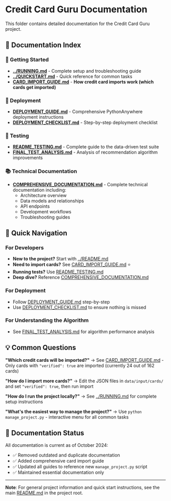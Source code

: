 # Credit Card Guru Documentation

This folder contains detailed documentation for the Credit Card Guru project.

## 📄 Documentation Index

### 🚀 Getting Started
- **[../RUNNING.md](../RUNNING.md)** - Complete setup and troubleshooting guide
- **[../QUICKSTART.md](../QUICKSTART.md)** - Quick reference for common tasks
- **[CARD_IMPORT_GUIDE.md](CARD_IMPORT_GUIDE.md)** - **How credit card imports work (which cards get imported)**

### 🔧 Deployment
- **[DEPLOYMENT_GUIDE.md](DEPLOYMENT_GUIDE.md)** - Comprehensive PythonAnywhere deployment instructions
- **[DEPLOYMENT_CHECKLIST.md](DEPLOYMENT_CHECKLIST.md)** - Step-by-step deployment checklist

### 🧪 Testing
- **[README_TESTING.md](README_TESTING.md)** - Complete guide to the data-driven test suite
- **[FINAL_TEST_ANALYSIS.md](FINAL_TEST_ANALYSIS.md)** - Analysis of recommendation algorithm improvements

### 📚 Technical Documentation
- **[COMPREHENSIVE_DOCUMENTATION.md](COMPREHENSIVE_DOCUMENTATION.md)** - Complete technical documentation including:
  - Architecture overview
  - Data models and relationships
  - API endpoints
  - Development workflows
  - Troubleshooting guides

## 🎯 Quick Navigation

### For Developers
- **New to the project?** Start with [../README.md](../README.md)
- **Need to import cards?** See [CARD_IMPORT_GUIDE.md](CARD_IMPORT_GUIDE.md) ⭐
- **Running tests?** Use [README_TESTING.md](README_TESTING.md)
- **Deep dive?** Reference [COMPREHENSIVE_DOCUMENTATION.md](COMPREHENSIVE_DOCUMENTATION.md)

### For Deployment
- Follow [DEPLOYMENT_GUIDE.md](DEPLOYMENT_GUIDE.md) step-by-step
- Use [DEPLOYMENT_CHECKLIST.md](DEPLOYMENT_CHECKLIST.md) to ensure nothing is missed

### For Understanding the Algorithm
- See [FINAL_TEST_ANALYSIS.md](FINAL_TEST_ANALYSIS.md) for algorithm performance analysis

## 💡 Common Questions

**"Which credit cards will be imported?"**
→ See [CARD_IMPORT_GUIDE.md](CARD_IMPORT_GUIDE.md) - Only cards with `"verified": true` are imported (currently 24 out of 162 cards)

**"How do I import more cards?"**
→ Edit the JSON files in `data/input/cards/` and set `"verified": true`, then run import

**"How do I run the project locally?"**
→ See [../RUNNING.md](../RUNNING.md) for complete setup instructions

**"What's the easiest way to manage the project?"**
→ Use `python manage_project.py` - interactive menu for all common tasks

## 📝 Documentation Status

All documentation is current as of October 2024:
- ✅ Removed outdated and duplicate documentation
- ✅ Added comprehensive card import guide
- ✅ Updated all guides to reference new `manage_project.py` script
- ✅ Maintained essential documentation only

---

**Note**: For general project information and quick start instructions, see the main [README.md](../README.md) in the project root.